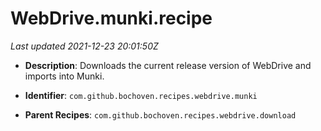 # WebDrive.munki.recipe

_Last updated 2021-12-23 20:01:50Z_

- **Description**: Downloads the current release version of WebDrive and imports into Munki.

- **Identifier**: `com.github.bochoven.recipes.webdrive.munki`

- **Parent Recipes**: `com.github.bochoven.recipes.webdrive.download`
